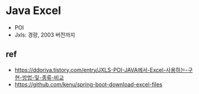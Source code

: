# Java Excel
- POI
- Jxls: 경량, 2003 버전까지

## ref
- https://ddoriya.tistory.com/entry/JXLS-POI-JAVA에서-Excel-사용하는-구현-방법-및-종류-비교
- https://github.com/kenu/spring-boot-download-excel-files
